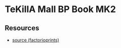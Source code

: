 # TeKillA Mall BP Book MK2

## Resources

- [source (factorioprints)](https://factorioprints.com/view/-MUnYoYT3lokxatVhkJC)